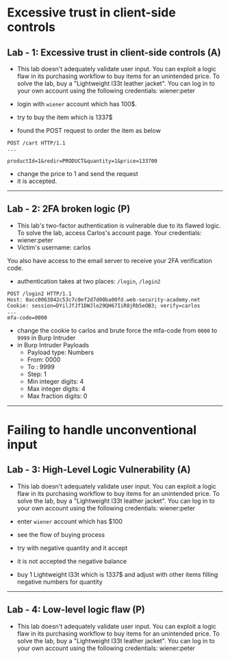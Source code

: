 # Excessive trust in client-side controls

## Lab - 1: Excessive trust in client-side controls (A)

- This lab doesn't adequately validate user input. You can exploit a logic flaw in its purchasing workflow to buy items for an unintended price. To solve the lab, buy a "Lightweight l33t leather jacket". You can log in to your own account using the following credentials: wiener:peter

- login with `wiener` account which has 100$.
- try to buy the item which is 1337$
- found the POST request to order the item as below

```
POST /cart HTTP/1.1
...

productId=1&redir=PRODUCT&quantity=1&price=133700
```

- change the price to 1 and send the request
- it is accepted.

---

## Lab - 2: 2FA broken logic (P)

- This lab's two-factor authentication is vulnerable due to its flawed logic. To solve the lab, access Carlos's account page. Your credentials:
- wiener:peter
- Victim's username: carlos

You also have access to the email server to receive your 2FA verification code.

- authentication takes at two places: `/login`, `/login2`

```
POST /login2 HTTP/1.1
Host: 0acc0063042c53c7c0ef2d7d00ba00fd.web-security-academy.net
Cookie: session=DYilJfJf1DWJlo29QH67IiR8jRb5eOB3; verify=carlos
...
mfa-code=0000
```

- change the cookie to carlos and brute force the mfa-code from `0000` to `9999` in Burp Intruder
- in Burp Intruder Payloads
  - Payload type: Numbers
  - From: 0000
  - To : 9999
  - Step: 1
  - Min integer digits: 4
  - Max integer digits: 4
  - Max fraction digits: 0

---

# Failing to handle unconventional input

## Lab - 3: High-Level Logic Vulnerability (A)

- This lab doesn't adequately validate user input. You can exploit a logic flaw in its purchasing workflow to buy items for an unintended price. To solve the lab, buy a "Lightweight l33t leather jacket". You can log in to your own account using the following credentials: wiener:peter

- enter `wiener` account which has $100
- see the flow of buying process
- try with negative quantity and it accept
- it is not accepted the negative balance
- buy 1 Lightweight l33t which is 1337$ and adjust with other items filling negative numbers for quantity

---

## Lab - 4: Low-level logic flaw (P)

- This lab doesn't adequately validate user input. You can exploit a logic flaw in its purchasing workflow to buy items for an unintended price. To solve the lab, buy a "Lightweight l33t leather jacket". You can log in to your own account using the following credentials: wiener:peter
